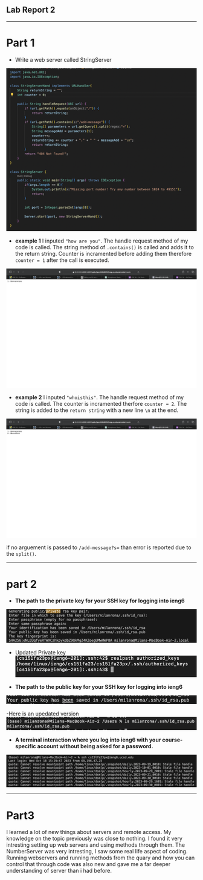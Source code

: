 ## Lab Report 2

---
# Part 1


- Write a web server called StringServer

![image_code](RealTry.png)

- **example 1**
I inputed `"how are you"`. The handle request method of my code is called. The string method of `.contains()` is called and adds it to the return string. Counter is incramented before adding them therefore `counter = 1` after the call is executed.

![image](Web_1st_try.png)

- **example 2**
I inputed `"whoisthis"`. The handle request method of my code is called. The counter is incramented therfore `counter = 2`. The string is added to the `return string` with a new line `\n` at the end.

![image_2](Web_2nd_try.png)

if no arguement is passed to `/add-message?s=` than error is reported due to the `split()`.

---
# part 2

- **The path to the private key for your SSH key for logging into ieng6**

![image_private](private_public_key.png)

- Updated Private key
![image_public2](private_key_real.png)



- **The path to the public key for your SSH key for logging into ieng6**

![image_public](public_key.png)

-Here is an upedated version 
![image_public2](Public_key_real.png)



- **A terminal interaction where you log into ieng6 with your course-specific account without being asked for a password.**



![image_no_pass](log_in_without.png)


---
# Part3

I learned a lot of new things about servers and remote access. My knowledge on the topic previously was close to nothing. I found it very intresting setting up web servers and using methods through them. The NumberServer was very intresting, I saw some real life aspect of coding. Running webservers and running methods from the quary and how you can control that through code was also new and gave me a far deeper understanding of server than i had before. 





